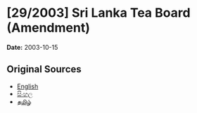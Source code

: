 # [29/2003] Sri Lanka Tea Board (Amendment)

**Date:** 2003-10-15

## Original Sources

- [English](https://documents.gov.lk/view/acts/2003/10/29-2003_E.pdf)
- [සිංහල](https://documents.gov.lk/view/acts/2003/10/29-2003_S.pdf)
- [தமிழ்](https://documents.gov.lk/view/acts/2003/10/29-2003_T.pdf)
